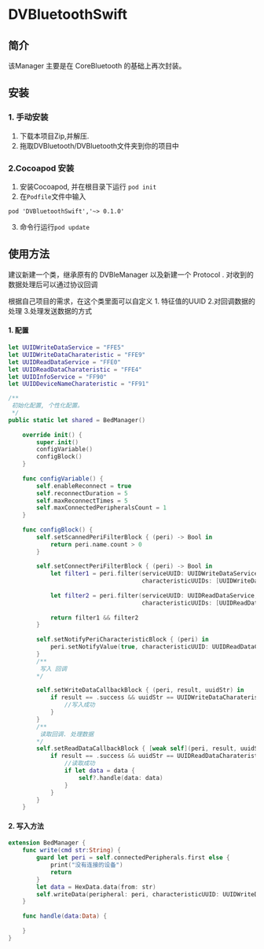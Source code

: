 # DVBluetoothSwift

## 简介
该Manager 主要是在 CoreBluetooth 的基础上再次封装。

## 安装

### 1. 手动安装
1. 下载本项目Zip,并解压.
2. 拖取DVBluetooth/DVBluetooth文件夹到你的项目中

### 2.Cocoapod 安装
1. 安装Cocoapod, 并在根目录下运行 `pod init`
2. 在`Podfile`文件中输入
```
pod 'DVBluetoothSwift','~> 0.1.0'
```
3. 命令行运行`pod update`

## 使用方法
建议新建一个类，继承原有的 DVBleManager 以及新建一个 Protocol . 对收到的数据处理后可以通过协议回调

根据自己项目的需求，在这个类里面可以自定义 1. 特征值的UUID  2.对回调数据的处理  3.处理发送数据的方式

#### 1. 配置
```swift
let UUIDWriteDataService = "FFE5"
let UUIDWriteDataCharateristic = "FFE9"
let UUIDReadDataService = "FFE0"
let UUIDReadDataCharateristic = "FFE4"
let UUIDInfoService = "FF90"
let UUIDDeviceNameCharateristic = "FF91"

/**
 初始化配置, 个性化配置。
 */
public static let shared = BedManager()
    
    override init() {
        super.init()
        configVariable()
        configBlock()
    }
    
    func configVariable() {
        self.enableReconnect = true
        self.reconnectDuration = 5
        self.maxReconnectTimes = 5
        self.maxConnectedPeripheralsCount = 1
    }
    
    func configBlock() {
        self.setScannedPeriFilterBlock { (peri) -> Bool in
            return peri.name.count > 0
        }
        
        self.setConnectPeriFilterBlock { (peri) -> Bool in
            let filter1 = peri.filter(serviceUUID: UUIDWriteDataService,
                                      characteristicUUIDs: [UUIDWriteDataCharateristic])
            
            let filter2 = peri.filter(serviceUUID: UUIDReadDataService,
                                      characteristicUUIDs: [UUIDReadDataCharateristic])
            
            return filter1 && filter2
        }
        
        self.setNotifyPeriCharacteristicBlock { (peri) in
            peri.setNotifyValue(true, characteristicUUID: UUIDReadDataCharateristic)
        }
        /**
         写入 回调
        */

        self.setWriteDataCallbackBlock { (peri, result, uuidStr) in
            if result == .success && uuidStr == UUIDWriteDataCharateristic {
                //写入成功
            }
        }
        /**
         读取回调. 处理数据
        */
        self.setReadDataCallbackBlock { [weak self](peri, result, uuidStr, data) in
            if result == .success && uuidStr == UUIDReadDataCharateristic {
                //读取成功
                if let data = data {
                    self?.handle(data: data)
                }
            }
        }
    }
```
#### 2. 写入方法
```swift
extension BedManager {
    func write(cmd str:String) {
        guard let peri = self.connectedPeripherals.first else {
            print("没有连接的设备")
            return
        }
        let data = HexData.data(from: str)
        self.writeData(peripheral: peri, characteristicUUID: UUIDWriteDataCharateristic, data: data)
    }
    
    func handle(data:Data) {
        
    }
}

```
